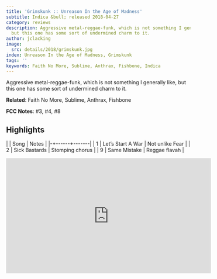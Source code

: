 ```yaml
---
title: 'Grimskunk :: Unreason In the Age of Madness'
subtitle: Indica &bull; released 2018-04-27
category: reviews
description: Aggressive metal-reggae-funk, which is not something I generally like,
  but this one has some sort of undermined charm to it.
author: jclacking
image:
  src: details/2018/grimskunk.jpg
index: Unreason In the Age of Madness, Grimskunk
tags: ''
keywords: Faith No More, Sublime, Anthrax, Fishbone, Indica
---
```

Aggressive metal-reggae-funk, which is not something I generally like, but this one has some sort of undermined charm to it.<!--more-->

**Related**: Faith No More, Sublime, Anthrax, Fishbone

**FCC Notes**: #3, #4, #8

## Highlights

| | Song | Notes |
|-+------+-------|
| 1 | Let’s Start A War | Not unlike Fear |
| 2 | Sick Bastards | Stomping chorus |
| 9 | Same Mistake | Reggae flavah |

<div class="tlo-detail-video"><iframe width="560" height="315" src="https://www.youtube.com/embed/I8iYTbp4idI" frameborder="0" allow="autoplay; encrypted-media" allowfullscreen></iframe></div>

